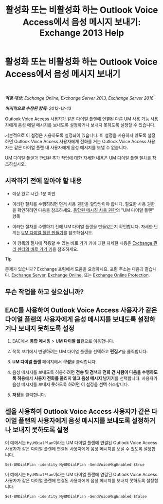 ﻿---
title: '활성화 또는 비활성화 하는 Outlook Voice Access에서 음성 메시지 보내기: Exchange 2013 Help'
TOCTitle: 활성화 또는 비활성화 하는 Outlook Voice Access에서 음성 메시지 보내기
ms:assetid: 63544ae2-6a28-40b2-82fc-3df83e93ee56
ms:mtpsurl: https://technet.microsoft.com/ko-kr/library/Ee423546(v=EXCHG.150)
ms:contentKeyID: 52057986
ms.date: 05/22/2018
mtps_version: v=EXCHG.150
ms.translationtype: MT
---

# 활성화 또는 비활성화 하는 Outlook Voice Access에서 음성 메시지 보내기

 

_**적용 대상:** Exchange Online, Exchange Server 2013, Exchange Server 2016_

_**마지막으로 수정된 항목:** 2012-12-13_

Outlook Voice Access 사용자가 같은 다이얼 플랜에 연결된 다른 UM 사용 가능 사용자에게 음성 메일 메시지를 보내도록 설정하거나 보내지 못하도록 설정할 수 있습니다.

기본적으로 이 설정은 사용하도록 설정되어 있습니다. 이 설정을 사용하지 않도록 설정하면 Outlook Voice Access 사용자에게 전화를 거는 Outlook Voice Access 사용자는 같은 다이얼 플랜 내 사용자에게 음성 메시지를 보낼 수 없습니다.

UM 다이얼 플랜과 관련된 추가 작업에 대한 자세한 내용은 [UM 다이얼 플랜 절차](um-dial-plan-procedures-exchange-2013-help.md)를 참조하십시오.

## 시작하기 전에 알아야 할 내용

  - 예상 완료 시간: 1분 미만

  - 이러한 절차를 수행하려면 먼저 사용 권한을 할당받아야 합니다. 필요한 사용 권한을 확인하려면 다음을 참조하세요. [통합된 메시징 사용 권한](unified-messaging-permissions-exchange-2013-help.md)의 "UM 다이얼 플랜" 항목

  - 이러한 절차를 수행하기 전에 UM 다이얼 플랜을 만들었는지 확인합니다. 자세한 단계는 [UM 다이얼 플랜 만들기](https://docs.microsoft.com/ko-kr/exchange/voice-mail-unified-messaging/connect-voice-mail-system/create-um-dial-plan)를 참조하십시오.

  - 이 항목의 절차에 적용할 수 있는 바로 가기 키에 대한 자세한 내용은 [Exchange 관리 센터의 바로 가기 키](keyboard-shortcuts-in-the-exchange-admin-center-exchange-online-protection-help.md)을 참조하세요.


> [!TIP]
> 문제가 있습니까? Exchange 포럼에서 도움을 요청하세요. 포럼 주소는 다음과 같습니다. <A href="https://go.microsoft.com/fwlink/p/?linkid=60612">Exchange Server</A>, <A href="https://go.microsoft.com/fwlink/p/?linkid=267542">Exchange Online</A>, 또는 <A href="https://go.microsoft.com/fwlink/p/?linkid=285351">Exchange Online Protection</A>.



## 무슨 작업을 하고 싶으십니까?

## EAC를 사용하여 Outlook Voice Access 사용자가 같은 다이얼 플랜의 사용자에게 음성 메시지를 보내도록 설정하거나 보내지 못하도록 설정

1.  EAC에서 **통합 메시징** \> **UM 다이얼 플랜**으로 이동합니다.

2.  목록 보기에서 변경하려는 UM 다이얼 플랜을 선택하고 **편집**![편집 아이콘](images/JJ218640.6f53ccb2-1f13-4c02-bea0-30690e6ea71d(EXCHG.150).gif "편집 아이콘")을 클릭합니다.

3.  **UM 다이얼 플랜** 페이지에서 **구성**을 클릭합니다.

4.  음성 메시지를 보내도록 허용하려면 **전송 및 검색**의 **전화 건 사람이 다음을 수행하도록 허용**에서 **사용자 전화를 울리지 않고 음성 메시지 남기기**를 선택합니다. 사용자가 음성 메시지를 보내지 못하도록 하려면 이 설정을 선택 취소합니다.

5.  **저장**을 클릭합니다.

## 셸을 사용하여 Outlook Voice Access 사용자가 같은 다이얼 플랜의 사용자에게 음성 메시지를 보내도록 설정하거나 보내지 못하도록 설정

이 예에서는 `MyUMDialPlan`이라는 UM 다이얼 플랜에 연결된 Outlook Voice Access 사용자가 같은 다이얼 플랜에 연결된 사용자에게 음성 메시지를 보낼 수 있도록 설정합니다.

    Set-UMDialPlan -identity MyUMDialPlan -SendVoiceMsgEnabled $true

이 예에서는 `MyUMDialPlan`이라는 UM 다이얼 플랜에 연결된 Outlook Voice Access 사용자가 같은 다이얼 플랜에 연결된 사용자에게 음성 메시지를 보내지 못하도록 설정합니다.

    Set-UMDialPlan -identity MyUMDialPlan -SendVoiceMsgEnabled $false

